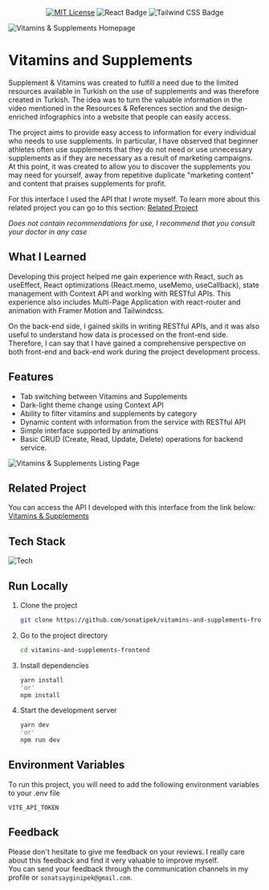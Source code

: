 <div align="center">

[![MIT License](https://img.shields.io/badge/License-MIT-red.svg)](https://choosealicense.com/licenses/mit/)
![React Badge](https://img.shields.io/badge/React.js-149eca?logo=react&logoColor=fff&style=flat)
![Tailwind CSS Badge](https://img.shields.io/badge/Tailwind%20CSS-06B6D4?logo=tailwindcss&logoColor=fff&style=flat)

</div>

![Vitamins & Supplements Homepage](https://github.com/sonatipek/vitamins-and-supplements-frontend/assets/80075444/721fb179-d234-48c9-8f26-f69d01ddb1d8)

# Vitamins and Supplements

Supplement & Vitamins was created to fulfill a need due to the limited resources available in Turkish on the use of supplements and was therefore created in Turkish. The idea was to turn the valuable information in the video mentioned in the Resources & References section and the design-enriched infographics into a website that people can easily access.

The project aims to provide easy access to information for every individual who needs to use supplements. In particular, I have observed that beginner athletes often use supplements that they do not need or use unnecessary supplements as if they are necessary as a result of marketing campaigns. At this point, it was created to allow you to discover the supplements you may need for yourself, away from repetitive duplicate "marketing content" and content that praises supplements for profit.


For this interface I used the API that I wrote myself. To learn more about this related project you can go to this section: [Related Project](/README.md#related-project)

_Does not contain recommendations for use, I recommend that you consult your doctor in any case_

## What I Learned
Developing this project helped me gain experience with React, such as useEffect, React optimizations (React.memo, useMemo, useCallback), state management with Context API and working with RESTful APIs. This experience also includes Multi-Page Application with react-router and animation with Framer Motion and Tailwindcss. 

On the back-end side, I gained skills in writing RESTful APIs, and it was also useful to understand how data is processed on the front-end side. Therefore, I can say that I have gained a comprehensive perspective on both front-end and back-end work during the project development process.

## Features
- Tab switching between Vitamins and Supplements
- Dark-light theme change using Context API
- Ability to filter vitamins and supplements by category
- Dynamic content with information from the service with RESTful API
- Simple interface supported by animations
- Basic CRUD (Create, Read, Update, Delete) operations for backend service.

![Vitamins & Supplements Listing Page](https://github.com/sonatipek/vitamins-and-supplements-frontend/assets/80075444/60c7a143-446f-4532-a16d-f5e2207f3009)

## Related Project

You can access the API I developed with this interface from the link below: <br>[Vitamins & Supplements](https://github.com/sonatipek/vitamins-and-supplements-api)

## Tech Stack

![Tech](https://skillicons.dev/icons?i=react,tailwind,vite)

## Run Locally

1. Clone the project
   ```bash
   git clone https://github.com/sonatipek/vitamins-and-supplements-frontend.git
   ```

2. Go to the project directory
   ```bash
   cd vitamins-and-supplements-frontend
   ```
3. Install dependencies
   ```bash
   yarn install
   'or'
   npm install
   ```
4. Start the development server
   ```bash
   yarn dev
   'or'
   npm run dev
   ```

## Environment Variables

To run this project, you will need to add the following environment variables to your .env file

`VITE_API_TOKEN`

## Feedback

Please don't hesitate to give me feedback on your reviews. I really care about this feedback and find it very valuable to improve myself.<br>
You can send your feedback through the communication channels in my profile or `sonatsayginipek@gmail.com`.

